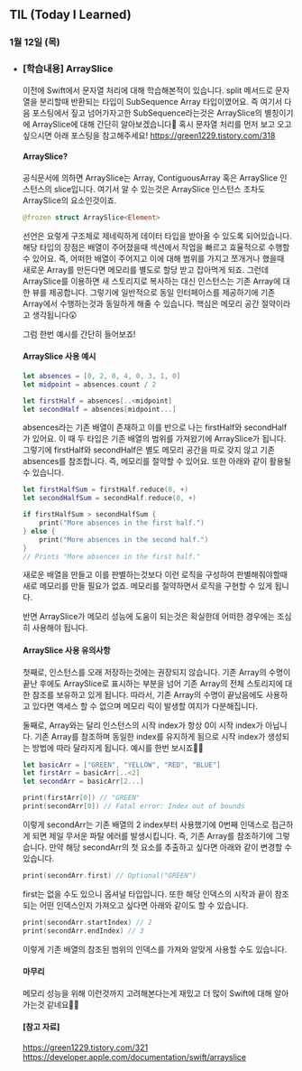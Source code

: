 ## TIL (Today I Learned)

### 1월 12일 (목)   

- ### [학습내용] ArraySlice
    이전에 Swift에서 문자열 처리에 대해 학습해본적이 있습니다.
    split 메서드로 문자열을 분리할때 반환되는 타입이 SubSequence Array 타입이였어요.
    즉 여기서 다음 포스팅에서 짚고 넘어가자고한 SubSequence라는것은 ArraySlice의 별칭이기에 ArraySlice에 대해 간단히 알아보겠습니다🥸
    혹시 문자열 처리를 먼저 보고 오고 싶으시면 아래 포스팅을 참고해주세요!
    https://green1229.tistory.com/318
    
    #### ArraySlice?

    공식문서에 의하면 ArraySlice는 Array, ContiguousArray 혹은 ArraySlice 인스턴스의 slice입니다.
    여기서 알 수 있는것은 ArraySlice 인스턴스 조차도 ArraySlice의 요소인것이죠.
    ```swift
    @frozen struct ArraySlice<Element>
    ```
    선언은 요렇게 구조체로 제네릭하게 데이터 타입을 받아올 수 있도록 되어있습니다.
    해당 타입의 장점은 배열이 주어졌을때 섹션에서 작업을 빠르고 효율적으로 수행할 수 있어요.
    즉, 어떠한 배열이 주어지고 이에 대해 범위를 가지고 쪼개거나 했을때 새로운 Array를 만든다면 메모리를 별도로 할당 받고 잡아먹게 되죠.
    그런데 ArraySlice를 이용하면 새 스토리지로 복사하는 대신 인스턴스는 기존 Array에 대한 뷰를 제공합니다.
    그렇기에 일반적으로 동일 인터페이스를 제공하기에 기존 Array에서 수행하는것과 동일하게 해줄 수 있습니다.
    핵심은 메모리 공간 절약이라고 생각됩니다😲

    그럼 한번 예시를 간단히 들어보죠!

    #### ArraySlice 사용 예시
    ```swift
    let absences = [0, 2, 0, 4, 0, 3, 1, 0]
    let midpoint = absences.count / 2

    let firstHalf = absences[..<midpoint]
    let secondHalf = absences[midpoint...]
    ```
    absences라는 기존 배열이 존재하고 이를 반으로 나는 firstHalf와 secondHalf가 있어요.
    이 때 두 타입은 기존 배열의 범위를 가져왔기에 ArraySlice가 됩니다.
    그렇기에 firstHalf와 secondHalf은 별도 메모리 공간을 따로 갖지 않고 기존 absences를 참조합니다.
    즉, 메모리를 절약할 수 있어요.
    또한 아래와 같이 활용될 수 있습니다.
    ```swift
    let firstHalfSum = firstHalf.reduce(0, +)
    let secondHalfSum = secondHalf.reduce(0, +)

    if firstHalfSum > secondHalfSum {
        print("More absences in the first half.")
    } else {
        print("More absences in the second half.")
    }
    // Prints "More absences in the first half."
    ```
    새로운 배열을 만들고 이를 판별하는것보다 이런 로직을 구성하여 판별해줘야할때 새로 메모리를 만들 필요가 없죠.
    메모리를 절약하면서 로직을 구현할 수 있게 됩니다.

    반면 ArraySlice가 메모리 성능에 도움이 되는것은 확실한데 어떠한 경우에는 조심히 사용해야 됩니다.

    #### ArraySlice 사용 유의사항

    첫째로, 인스턴스를 오래 저장하는것에는 권장되지 않습니다.
    기존 Array의 수명이 끝난 후에도 ArraySlice로 표시하는 부분을 넘어 기존 Array의 전체 스토리지에 대한 참조를 보유하고 있게 됩니다.
    따라서, 기존 Array의 수명이 끝났음에도 사용하고 있다면 액세스 할 수 없으며 메모리 릭이 발생할 여지가 다분해집니다.

    둘째로, Array와는 달리 인스턴스의 시작 index가 항상 0이 시작 index가 아닙니다.
    기존 Array를 참조하며 동일한 index를 유지하게 됨으로 시작 index가 생성되는 방법에 따라 달라지게 됩니다.
    예시를 한번 보시죠🙋🏻
    ```swift
    let basicArr = ["GREEN", "YELLOW", "RED", "BLUE"]
    let firstArr = basicArr[..<2]
    let secondArr = basicArr[2...]

    print(firstArr[0]) // "GREEN"
    print(secondArr[0]) // Fatal error: Index out of bounds
    ```
    이렇게 secondArr는 기존 배열의 2 index부터 사용했기에 0번째 인덱스로 접근하게 되면 제일 무서운 파탈 에러를 발생시킵니다.
    즉, 기존 Array를 참조하기에 그렇습니다.
    만약 해당 secondArr의 첫 요소를 추출하고 싶다면 아래와 같이 변경할 수 있습니다.
    ```swift
    print(secondArr.first) // Optional("GREEN")
    ```
    first는 없을 수도 있으니 옵셔널 타입입니다.
    또한 해당 인덱스의 시작과 끝이 참조되는 어떤 인덱스인지 가져오고 싶다면 아래와 같이도 할 수 있습니다.
    ```swift
    print(secondArr.startIndex) // 2
    print(secondArr.endIndex) // 3
    ```
    이렇게 기존 배열의 참조된 범위의 인덱스를 가져와 알맞게 사용할 수도 있습니다.

    #### 마무리

    메모리 성능을 위해 이런것까지 고려해본다는게 재밌고 더 많이 Swift에 대해 알아가는것 같네요🕺🏻

    #### [참고 자료]
    https://green1229.tistory.com/321   
    https://developer.apple.com/documentation/swift/arrayslice
